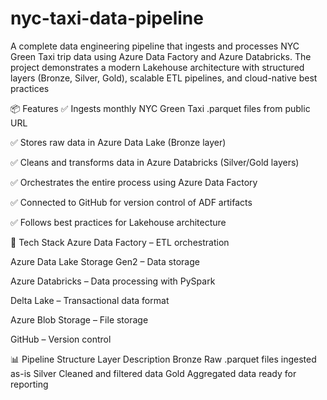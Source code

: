 # nyc-taxi-data-pipeline
A complete data engineering pipeline that ingests and processes NYC Green Taxi trip data using Azure Data Factory and Azure Databricks. The project demonstrates a modern Lakehouse architecture with structured layers (Bronze, Silver, Gold), scalable ETL pipelines, and cloud-native best practices



📦 Features
✅ Ingests monthly NYC Green Taxi .parquet files from public URL

✅ Stores raw data in Azure Data Lake (Bronze layer)

✅ Cleans and transforms data in Azure Databricks (Silver/Gold layers)

✅ Orchestrates the entire process using Azure Data Factory

✅ Connected to GitHub for version control of ADF artifacts

✅ Follows best practices for Lakehouse architecture



📂 Tech Stack
Azure Data Factory – ETL orchestration

Azure Data Lake Storage Gen2 – Data storage

Azure Databricks – Data processing with PySpark

Delta Lake – Transactional data format

Azure Blob Storage – File storage

GitHub – Version control



📊 Pipeline Structure
Layer	Description
Bronze	Raw .parquet files ingested as-is
Silver	Cleaned and filtered data
Gold	Aggregated data ready for reporting
